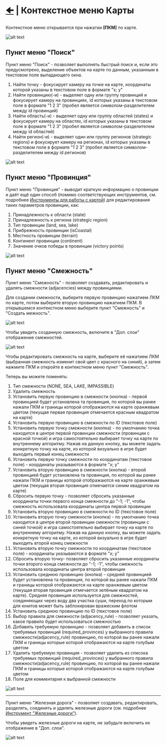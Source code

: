 # [🠈](../lang=ru.md) | Контекстное меню Карты

Контекстное меню открывается при нажатии **[ПКМ]** по карте.

![alt text](_images/context_menu_lang=ru.jpg)

## Пункт меню "Поиск"

Пункт меню "Поиск" - позволяет выполнять быстрый поиск и, если это предусмотрено, выделение объектов на карте по данным, указанным в текстовом поле выпадающего окна.

1. Найти точку - фокусирует камеру на точке на карте, координаты которой указаны в текстовом поле в формате "x; y"
2. Найти провинцию(-и) - выделяет одну или группу провинций и фокусирует камеру на провинциях, id которых указаны в текстовом поле в формате "1 2 3" (пробел является символом-разделителем между id провинций)
3. Найти область(-и) - выделяет одну или группу областей (states) и фокусирует камеру на областях, id которых указаны в текстовом поле в формате "1 2 3" (пробел является символом-разделителем между id областей)
4. Найти регион(-и) - выделяет один или группу регионов (strategic regions) и фокусирует камеру на регионах, id которых указаны в текстовом поле в формате "1 2 3" (пробел является символом-разделителем между id регионов)

![alt text](_images/context_menu_search_lang=ru.jpg)

## Пункт меню "Провинция"

Пункт меню "Провинция" - выводит краткую информацию о провинции и даёт ещё один способ (помимо соответствующих инструментов, см. подробнее [Инструменты для работы с картой](/tools/map/lang=ru.md)) для редактирования таких параметров провинции, как:
1. Принадлежность к области (state)
2. Принадлежность к региона (strategic region)
3. Тип провинции (land, sea, lake)
4. Прибрежность провинции (isCoastal)
5. Местность провинции (terrain)
6. Континент провинции (continent)
7. Значение очков победы в провинции (victory points)

![alt text](_images/context_menu_province_lang=ru.jpg)


## Пункт меню "Смежность"

Пункт меню "Смежность" - позволяет создавать, редактировать и удалять смежности (adjacencies) между провинциями.

Для создании смежности, выберите первую провинцию нажатием ЛКМ по карте, потом выберите вторую провинцию нажатием ПКМ. В открывшемся контекстном меню выберите пункт "Смежность" и "Создать межность".

![alt text](_images/context_menu_adjacency_1_lang=ru.jpg)

Чтобы увидеть созданную смежность, включите в "Доп. слои" отображение смежностей.

![alt text](_images/context_menu_adjacency_2_lang=ru.jpg)

Чтобы редактировать смежность на карте, выберите её нажатием ЛКМ (выбранная смежность изменит свой цвет с красного на синий), а затем нажмите ПКМ и откройте в контекстном меню пункт "Смежность".

Теперь вы можете поменять:
1. Тип смежности (NONE, SEA, LAKE, IMPASSIBLE)
2. Удалить смежность
3. Установить первую провинцию в смежности (кнопка) - первой провинцией будет установлена та провинция, по которой вы ранее нажали ПКМ и границы которой отображаются на карте оранжевым цветом (текущая первая провинция отмечается красным квадратом на карте)
4. Установить первую провинцию в смежности по ID (текстовое поле)
5. Установить первую точку смежности (кнопка) - по умолчанию точка находится в центре первой провинции смежности (провинции с красной точкой) и игра самостоятельно выбирает точку на карте по внутреннему алгоритму. Нажав на данную кнопку, вы можете задать конкретную точку на карте, из которой визуально в игре будет выходить первый конец смежности
6. Установить первую точку смежности по координатам (текстовое поле) - координаты указываются в формате "x; y"
7. Установить вторую провинцию в смежности (кнопка) - второй провинцией будет установлена та провинция, по которой вы ранее нажали ПКМ и границы которой отображаются на карте оранжевым цветом (текущая вторая провинция отмечается синим квадратом на карте)
8. Сбросить первую точку - позволяет сбросить указанные координаты точки первого конца смежности до "-1; -1", чтобы смежность использовала координаты центра первой провинции 
9. Установить вторую провинцию в смежности по ID (текстовое поле)
10. Установить вторую точку смежности (кнопка) - по умолчанию точка находится в центре второй провинции смежности (провинции с синей точкой) и игра самостоятельно выбирает точку на карте по внутреннему алгоритму. Нажав на данную кнопку, вы можете задать конкретную точку на карте, из которой визуально в игре будет выходить второй конец смежности
11. Установить вторую точку смежности по координатам (текстовое поле) - координаты указываются в формате "x; y"
12. Сбросить вторую точку- позволяет сбросить указанные координаты точки второго конца смежности до "-1; -1", чтобы смежность использовала координаты центра второй провинции
13. Установить среднюю провинцию (кнопка) - средней провинцией будет установлена та провинция, по которой вы ранее нажали ПКМ и границы которой отображаются на карте оранжевым цветом (текущая вторая провинция отмечается зелёным квадратом на карте). Средняя провинция используется для смежностей, соединяющих через воду два участка суши, переход по которым для юнитов может быть заблокирован вражеским флотом
14. Установить среднюю провинцию по ID (текстовое поле)
15. Выбор правила для смежности (adjacency_rule) - позволяет указать, какое правило будет использоваться смежностью
16. Добавить требуемую провинцию - позволяет добавить в список требуемых провинций (required_provinces) у выбранного правила смежности(adjacency_rule) провинцию, по которой вы ранее нажали ПКМ и границы которые которой отображаются на карте голубым цветом
17. Удалить требуемую провинция - позволяет удалить из списока требуемых провинций (required_provinces) у выбранного правила смежности(adjacency_rule) провинцию, по которой вы ранее нажали ПКМ и границы которые которой отображаются на карте голубым цветом
18. Поле для комментария к выбранной смежности

![alt text](_images/context_menu_adjacency_3_lang=ru.jpg)

---
Пункт меню "Железная дорога" - позволяет создавать, редактировать, разделять, соединять и удалять железные дороги (см. подробнее [Инструмент "Железные дороги"](/tools/map/advanced/railways/lang=ru.md)). 

Чтобы увидеть железные дороги на карте, не забудьте включить их отображение в "Доп. слои".

![alt text](_images/context_menu_railway_lang=ru.jpg)